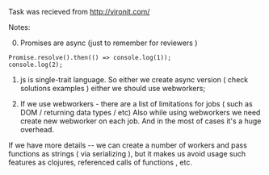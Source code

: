 Task was recieved from http://vironit.com/

Notes:

0) Promises are async (just to remember for reviewers )
```
Promise.resolve().then(() => console.log(1));
console.log(2);
```
1) js is single-trait language. 
So either we create async version ( check solutions examples )
 either we should use webworkers;

2) If we use webworkers - there are a list of limitations for jobs ( such as DOM / returning data types / etc)
Also while using webworkers we need create new webworker on each job. And in the most of cases it's a huge overhead.

If we have more details -- we can create a number of workers and pass functions as strings ( via serializing ),
but it makes us avoid usage such features as clojures, referenced calls of functions , etc.